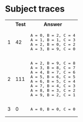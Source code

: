# Subject traces
<table>
  <tr>
    <th></th>
    <th>Test</th>
    <th>Answer</th>
  </tr>
  <tr>
    <td>1</td>
    <td>42</td>
    <td><pre>A = 0, B = 2, C = 4
A = 1, B = 1, C = 3
A = 2, B = 0, C = 2
A = 3, B = 9, C = 0</pre></td>
  </tr>
  <tr>
    <td>2</td>
    <td>111</td>
    <td><pre>A = 2, B = 9, C = 8
A = 3, B = 8, C = 7
A = 4, B = 7, C = 6
A = 5, B = 6, C = 5
A = 6, B = 5, C = 4
A = 7, B = 4, C = 3
A = 8, B = 3, C = 2
A = 9, B = 2, C = 1</pre></td>
  </tr>
  <tr>
    <td>3</td>
    <td>0</td>
    <td><pre>A = 0, B = 0, C = 0</pre></td>
  </tr>
</table>
